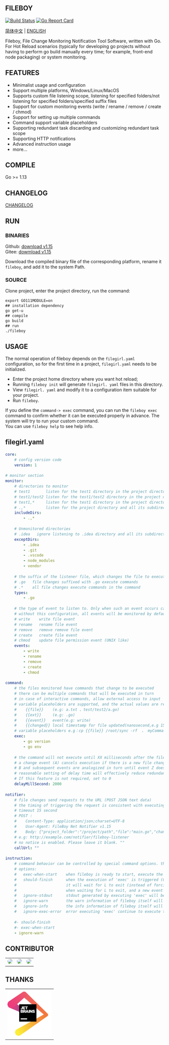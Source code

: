 ## FILEBOY  

[![Build Status](https://travis-ci.org/dengsgo/fileboy.svg?branch=master)](https://travis-ci.org/dengsgo/fileboy) [![Go Report Card](https://goreportcard.com/badge/github.com/dengsgo/fileboy)](https://goreportcard.com/report/github.com/dengsgo/fileboy)

[简体中文](README.md) | [ENGLISH](README_EN.md)

Fileboy, File Change Monitoring Notification Tool Software, written with Go.  
For Hot Reload scenarios (typically for developing go projects without having to perform go build manually every time; for example, front-end node packaging) or system monitoring.  

## FEATURES

- Minimalist usage and configuration  
- Support multiple platforms, Windows/Linux/MacOS  
- Supports custom file listening scope, listening for specified folders/not listening for specified folders/specified suffix files  
- Support for custom monitoring events (write / rename / remove / create / chmod)  
- Support for setting up multiple commands  
- Command support variable placeholders  
- Supporting redundant task discarding and customizing redundant task scope  
- Supporting HTTP notifications  
- Advanced instruction usage  
- more...  

## COMPILE

Go >= 1.13   

## CHANGELOG  

[CHANGELOG](CHANGELOG.md)  


## RUN    

### BINARIES   

Github: [download v1.15](https://github.com/dengsgo/fileboy/releases)  
Gitee:  [dowmload v1.15](https://gitee.com/dengsgo/fileboy/releases)  

Download the compiled binary file of the corresponding platform, rename it `fileboy`, and add it to the system Path.  

### SOURCE   

Clone project, enter the project directory, run the command:  
```shell
export GO111MODULE=on  
## installation dependency
go get-u 
## compile
go build
## run
./fileboy
```
## USAGE

The normal operation of fileboy depends on the `filegirl.yaml` configuration, so for the first time in a project, `filegirl.yaml` needs to be initialized.  
- Enter the project home directory where you want hot reload;  
- Running `fileboy init` will generate `filegirl. yaml` files in this directory.  
- View `filegirl. yaml` and modify it to a configuration item suitable for your project.  
- Run `fileboy`.  
  
If you define the `command-> exec` command, you can run the `fileboy exec` command to confirm whether it can be executed properly in advance. The system will try to run your custom command.  
You can use `fileboy help` to see help info.  

## filegirl.yaml

```yaml
core:
    # config version code
    version: 1

# monitor section
monitor:
    # directories to monitor
    # test1       listen for the test1 directory in the project directory
    # test1/test2 listen for the test1/test2 directory in the project directory
    # test1,*     listen for the test1 directory in the project directory and all its subdirectories (recursion)
    # .,*         listen for the project directory and all its subdirectories (recursion)
    includeDirs:
        - .,*

    # Unmonitored directories
    # .idea   ignore listening to .idea directory and all its subdirectories
    exceptDirs:
        - .idea
        - .git
        - .vscode
        - node_modules
        - vendor

    # the suffix of the listener file, which changes the file to execute commands
    # .go   file changes suffixed with .go execute commands
    # .*    all file changes execute commands in the command
    types:
        - .go

    # the type of event to listen to. Only when such an event occurs can the command in command be executed
    # without this configuration, all events will be monitored by default
    # write    write file event
    # rename   rename file event
    # remove   remove remove file event
    # create   create file event
    # chmod    update file permission event (UNIX like)
    events:
        - write
        - rename
        - remove
        - create
        - chmod

command:
    # the files monitored have commands that change to be executed
    # there can be multiple commands that will be executed in turn
    # in case of interactive commands, allow external access to input
    # variable placeholders are supported, and the actual values are replaced when the command is run:
    #    {{file}}    (e.g: a.txt 、test/test2/a.go)
    #    {{ext}}     (e.g: .go)
    #    {{event}}   event(e.g: write)
    #    {{changed}} local timestamp for file updated(nanosecond,e.g 1537326690523046400)
    # variable placeholders e.g：cp {{file}} /root/sync -rf  、 myCommand --{{ext}} {{changed}}
    exec:
        - go version
        - go env

    # the command will not execute until XX milliseconds after the file changes
    # a change event (A) cancels execution if there is a new file change event (B) within the defined delay time (t).
    # B and subsequent events are analogized in turn until event Z does not produce new events within t, and Z executes.
    # reasonable setting of delay time will effectively reduce redundancy and duplicate task execution.
    # If this feature is not required, set to 0
    delayMillSecond: 2000

notifier:
    # file changes send requests to the URL (POST JSON text data)
    # the timing of triggering the request is consistent with executing the command command
    # timeout 15 second
    # POST :
    #    Content-Type: application/json;charset=UTF-8
    #    User-Agent: FileBoy Net Notifier v1.15
    #    Body: {"project_folder":"/project/path","file":"main.go","changed":1576567861913824940,"ext":".go","event":"write"}
    # e.g: http://example.com/notifier/fileboy-listener
    # no notice is enabled. Please leave it blank. ""
    callUrl: ""

instruction:
    # command behavior can be controlled by special command options. there can be multiple instructions
    # options:
    #   exec-when-start    when fileboy is ready to start, execute the command defined by 'exec' once automatically
    #   should-finish      when the execution of 'exec' is triggered (C), if the last command (L) does not exit (still executing),
    #                      it will wait for L to exit (instead of forcing kill), and the execution of this command will not start until L has an explicit exit code.
    #                      when waiting for L to exit, and a new event triggers command execution (n), C execution is cancelled, and only the last N execution is retained
    #   ignore-stdout      stdout generated by executing 'exec' will be discarded
    #   ignore-warn        the warn information of fileboy itself will be discarded
    #   ignore-info        the info information of fileboy itself will be discarded
    #   ignore-exec-error  error executing 'exec' continue to execute the following command without exiting 

    #- should-finish
    #- exec-when-start
    - ignore-warn
```

## CONTRIBUTOR

|   |   |   |
| ------------ | ------------ | ------------ |
| <a href="https://github.com/dengsgo"><img src="https://avatars1.githubusercontent.com/u/7929002?s=460&v=4" width=64 style="border-radius:45px;" /></a> | <a href="https://github.com/jason-gao"><img src="https://avatars1.githubusercontent.com/u/9896574?s=460&v=4" width=64 style="border-radius:45px;" /></a> | <a href="https://github.com/itwesley"><img src="https://avatars1.githubusercontent.com/u/1928721?s=460&v=4" width=64 style="border-radius:45px;" /></a> |



## THANKS

|   |
| ------------ |
| <a href="https://www.jetbrains.com/?from=fileboy"><img src="./resources/jetbrains.png" width=140></a> |

